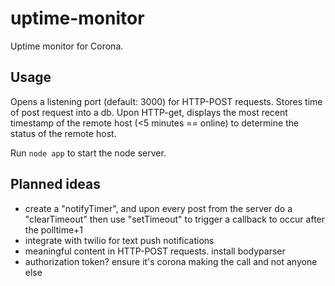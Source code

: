 # uptime-monitor

Uptime monitor for Corona.
## Usage
Opens a listening port (default: 3000) for HTTP-POST requests. Stores time of post request into a db. Upon HTTP-get, displays the most recent timestamp of the remote host (&lt;5 minutes == online) to determine the status of the remote host.

Run `node app` to start the node server.

## Planned ideas
* create a "notifyTimer", and upon every post from the server do a "clearTimeout" then use "setTimeout" to trigger a callback to occur after the polltime+1
* integrate with twilio for text push notifications
* meaningful content in HTTP-POST requests. install bodyparser
* authorization token? ensure it's corona making the call and not anyone else
